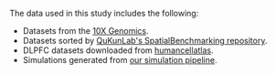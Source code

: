 The data used in this study includes the following:
- Datasets from the [10X Genomics](https://www.10xgenomics.com/resources/datasets).
- Datasets sorted by [QuKunLab's SpatialBenchmarking repository](https://github.com/QuKunLab/SpatialBenchmarking).
- DLPFC datasets downloaded from [humancellatlas](https://data.humancellatlas.org/explore/projects/7b393e4d-65bc-4c03-b402-aae769299329).
- Simulations generated from [our simulation pipeline](../data_Simulation_generate.ipynb).